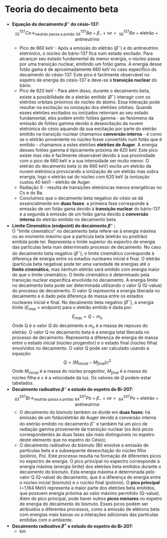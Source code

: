 # Teoria do decaimento beta

- **Equação de decaimento $\beta^-$ do césio-137:**  
  $$ ^{137}_{55}Cs \rightarrow_{\text{neutrão passa a protão}} \text{ } ^{137}_{56}Ba + \beta_- + \nu e = \text{ } ^{137}_{56}Ba + \text{eletrão} + \text{antineutrino}  $$
  - Pico de 660 keV - Após a emissão do elétrão ($\beta^-$) e do antineutrino eletrónico, o núcleo de bário-137 fica num estado excitado. Para alcançar seu estado fundamental de menor energia, o núcleo passa por uma transição nuclear, emitindo um fotão gama. A energia desse fotão gama é de aproximadamente 660 keV no caso específico do decaimento do césio-137. Este pico é facilmente observável no espetro de energia do césio-137 e deve-se à **transição nuclear** do bário.
  - Pico de 620 keV - Para além disso, durante o decaimento beta, existe a possibilidade de o eletrão emitido ($\beta^-$) interagir com os eletrões orbitais próximos do núcleo do átomo. Essa interação pode resultar na excitação ou ionização dos eletrões orbitais. Quando esses eletrões excitados ou ionizados retornam ao seu estado fundamental, eles podem emitir fotões gamma - ao fenómeno da emissão de fotões gamma devido à desexcitação da nuvem eletrónica do césio aquando da sua excitação por parte do eletrão emitido na transição nuclear chamamos **conversão interna** - é como se o eletrão proveniente no núcleo fosse convertido num fotão que é emitido - chamamos a estes eletrões **eletrões de Auger**. A energia desses fotões gamma é típicamente próxima de 620 keV. Este pico existe mas não é facilmente observável devido à sua proximidade com o pico de 660 keV e a sua intensidade ser muito menor.
  O eletrão do decaimento beta (o de 660 keV) excita um eletrão da nuvem eletrónica provocando a ionização de um eletrão mas sobra energia, logo o eletrão sai do núcleo com 620 keV (a ionização custou 40 keV) - eletrão de Auger.
  - Radiação X - resulta de transições eletrónicas menos energéticas no Cs e do Ba.
  - Concluimos que o decaimento beta negativo do césio se dá essencialmente em **duas fases**: a primeira fase corresponde à emissão de um fotão gama devido à **transição nuclear** do bário-137 e a segunda à emissão de um fotão gama devido à **conversão interna** do eletrão emitido no decaimento beta.
- **Limite Cinemático (endpoint) do decaimento $\beta^-$ :**  
  O "limite cinemático" no decaimento beta refere-se à energia máxima ou ao momento máximo que a partícula beta (eletrão ou positrão) emitida pode ter. Representa o limite superior do espectro de energia das partículas beta num determinado processo de decaimento. No caso do decaimento beta negativo ($\beta^-$), o limite cinemático corresponde à diferença de energia entre os estados nucleares inicial e final. O eletrão (partícula beta negativa) pode ter uma variedade de energias até o **limite cinemático**, mas nenhum eletrão será emitido com energia maior do que o limite cinemático. O limite cinemático é determinado pela transição nuclear específica envolvida no decaimento.
  A energia limite no decaimento beta pode ser determinada utilizando o valor Q (Q-value) do processo de decaimento. O valor Q representa a energia liberada no decaimento e é dado pela diferença de massa entre os estados nucleares inicial e final.
  No decaimento beta negativo ($\beta^-$), a energia limite ($E_{max}$ = endpoint) para o eletrão emitido é dada por:
  $$E_{max} = Q - m_e$$
  Onde Q é o valor $Q$ do decaimento e $m_e$ é a massa de repouso do eletrão. O valor Q no decaimento beta é a energia total liberada no processo de decaimento. Representa a diferença de energia de massa entre o estado inicial (núcleo progenitor) e o estado final (núcleo filha) envolvidos no decaimento. O valor Q pode ser calculado usando a equação:
  $$Q = (M_{inicial} - M_{final}) c^2$$
  Onde $M_{inicial}$ é a massa do núcleo progenitor, $M_{final}$ é a massa do núcleo filha e c é a velocidade da luz. Os valores de $Q$ podem estar tabelados.
- **Decaimento radioativo $\beta^-$ e estudo do espetro do Bi-207:**  
  $$ ^{207}_{83}Bi \rightarrow_{\text{neutrão passa a protão}} \text{ } ^{207}_{84}Po + \beta_- + \nu e = \text{ } ^{207}_{84}Po + \text{eletrão} + \text{antineutrino}  $$
  - O decaimento do bismuto também se divide em **duas fases**: há emissão de um fotão/eletrão de Auger devido à conversão interna do eletrão emitido no decaimento $\beta^-$ e também há um pico de radiação gamma proveniente da transição nuclear (os dois picos correspondentes às duas fases são mais distinguíveis no espetro deste elemento que no espetro do Césio);
  - O decaimento radioativo do bismuto (Bi) envolve a emissão de partículas beta e a subsequente desexcitação do núcleo filho (polónio, Po). Este processo resulta na formação de diferentes picos no espectro de energia. O pico principal no espectro corresponde à energia máxima (energia limite) dos eletrões beta emitidos durante o decaimento do bismuto. Esta energia máxima é determinada pelo valor Q (Q-value) do decaimento, que é a diferença de energia entre o núcleo inicial (bismuto) e o núcleo final (polónio). O **pico principal** (~1,164 MeV) representa a maior parte dos eletrões beta emitidos, que possuem energia próxima ao valor máximo permitido (Q-value). Além do pico principal, pode haver outros **picos menores** no espetro de energia do decaimento do bismuto. Esses picos podem ser atribuídos a diferentes processos, como a emissão de elétrons beta com energias mais baixas ou a interações adicionais das partículas emitidas com o ambiente.
- **Decaimento radioativo $\beta^+$ e estudo do espetro do Bi-207:**  
  - km 
